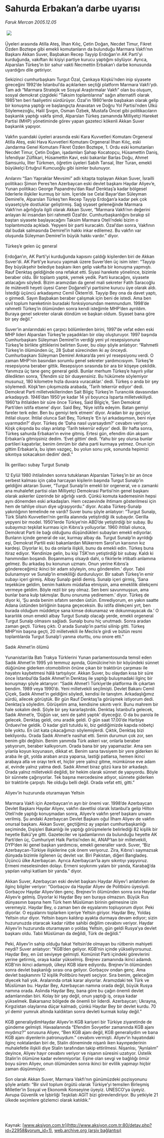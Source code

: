 # Sahurda Erbakan’a darbe uyarısı

*Faruk Mercan 2005.12.05*

<div bgcolor="#FFFFFF">
 <font class="content">
  <p>
   <!--- Resim Burada ---------->
   <img border="0" hspace="5" src="/web/20060117135017im_/http://www.aksiyon.com.tr/resim/574/34.jpg" vspace="5"/>
   <!--- Resim Burada ---------->
  </p>
 </font>
 <font class="content">
  Üyeleri arasında Atilla Ateş, İlhan Kılıç, Çetin Doğan, Necdet Timur, Fikret Özden Boztepe gibi emekli komutanların da bulunduğu Marmara Vakfı’nın Başkanı Akkan Suver, Başbakan Recep Tayyip Erdoğan’ın AK Parti’yi kurduğunda, vakıftan iki kişiyi partiye kurucu yaptığını söylüyor. Ayrıca, Alparslan Türkeş’in bir sahur vakti Necmettin Erbakan’ı darbe konusunda uyardığını dile getiriyor.
 </font>
 <p>
  <font class="content">
   Sekizinci cumhurbaşkanı Turgut Özal, Çankaya Köşkü’nden inip siyasete gireceğini 1992’de İstanbul’da açıklarken seçtiği platform Marmara Vakfı’ydı. Tam adı “Marmara Stratejik ve Sosyal Araştırmalar Vakfı” olan bu oluşum, sosyal demokrat çizgideki “Taksim toplantılarına” sağın alternatifi olarak 1985’ten beri faaliyetini sürdürüyor. Özal’ın 1980’lerde başbakan olarak gelip bir konuşma yaptığı ve başlangıçta Anavatan ve Doğru Yol Partisi’nden Ülkü Söylemezoğlu, Halil Şıvgın, Osman Özbek, Mustafa Öncel gibi  politikacıların başkanlık yaptığı vakfa şimdi, Alparslan Türkeş zamanında Milliyetçi Hareket Partisi (MHP) yönetiminde görev yapan gazeteci kökenli Akkan Suver başkanlık yapıyor.
   <br>
    <br>
     Vakfın şuandaki üyeleri arasında eski Kara Kuvvetleri Komutanı Orgeneral Atilla Ateş, eski Hava Kuvvetleri Komutanı Orgeneral İlhan Kılıç, eski Jandarma Genel Komutanı Fikret Özden Boztepe, 1. Ordu eski komutanları Necdet Timur, Çetin Doğan, işadamları Şahap Kocatopçu, Hüsamettin Daniş, İsfendiyar Zülfikari, Hüsamettin Kavi, eski bakanlar Barlas Doğu, Ahmet Samsunlu, İlter Türkmen, öğretim üyeleri Sabih Tansal, İlter Turan, emekli büyükelçi Ertuğrul Kumcuoğlu gibi isimler bulunuyor.
     <br/>
     <br/>
     Anılarını “Sarı Yapraklar Mevsimi” adlı kitapta toplayan Akkan Suver, İsrailli politikacı Şimon Peres’ten Azerbaycan eski devlet başkanı Haydar Aliyev’e, Yunan politikacı George Papandreu’dan Rauf Denktaş’a kadar bölgesel liderlerle ilişkiler kurmuş bir isim. İçeride ise Celal Bayar’dan Süleyman Demirel’e, Alparslan Türkeş’ten Recep Tayyip Erdoğan’a kadar pek çok siyasetçiyle dostluklar geliştirmiş. Sağ siyaset geleneğinde Marmara Vakfı’nın ağırlığıyla ilgili olarak Akkan Suver, “Marmara Vakfı’nın değerini anlayan iki insandan biri rahmetli Özal’dır. Cumhurbaşkanlığını bırakıp sil baştan siyasete başlayacağını Taksim Marmara Oteli’ndeki bizim o toplantımızda açıkladı. Yepyeni bir parti kuracaktı. Özal’dan sonra, Vakfının dal budak salmasında Demirel’in hakkı inkar edilemez. Bu vakfın var oluşunda Süleyman Demirel’in büyük hakkı vardır.” diyor.
     <br/>
     <br/>
     Türkeş’e gelen üç general
     <br/>
     <br/>
     Erdoğan’ın, AK Parti’yi kurduğunda kapısını çaldığı kişilerden biri de Akkan Suver’di. AK Parti’ye kurucu yapmak üzere Suver’den üç isim ister: “Tayyip Bey büyükşehir belediye başkanı iken gelip vakıfta bir konuşma yapmıştı. Rauf Denktaş geldiğinde ona refakat etti. Siyasi harekete yönelince, bizimle beraber oldu. Bir toplantı yaptık, yemek yedik. Parti kuracağını, siyasete atılacağını söyledi. Bizim aramızdan da genel mali sekreter Fatih Saracoğlu ile mütevelli heyeti üyesi Caner Doğaneli’yi partisine kurucu üye olarak aldı. İstediği üçüncü arkadaşımız Cemil Öktem’di. Tayyip Bey ona da davet yaptı, o girmedi. Sayın Başbakan beraber çalışmak için beni de istedi. Ama ben sivil toplum hareketinin buradaki fonksiyonundan memnundum. 1998’de rahmetli Türkeş’in ölümünden sonra kendi isteğimle MHP’den ayrıldım. Buraya genel sekreter olarak döndüm ve başkan oldum. Siyaset bana göre bir şey değil.”
     <br/>
     <br/>
     Suver’in anılarındaki en çarpıcı bölümlerden birini, 1997’de vefat eden eski MHP lideri Alparslan Türkeş’le yaşadıkları bir olay oluşturuyor. 1997 başında Cumhurbaşkanı Süleyman Demirel’in verdiği yeni yıl resepsiyonuna Türkeş’le birlikte gittiklerini belirten Suver, bu olayı şöyle anlatıyor: “Rahmetli Türkeş’in ölümünden üç, 28 Şubat sürecinden iki ay önceydi. Cumhurbaşkanı Süleyman Demirel Ankara’da yeni yıl resepsiyonu verdi. O zaman MHP’nin basından sorumlu genel sekreter yardımcısıyım. Türkeş’le resepsiyona beraber gittik. Resepsiyon sırasında bir ara bir köşeye çekildik. Yanımıza üç tane genç general geldi. Bunlar merhum Türkeş’e hayırlı yıllar diledikten sonra, ‘Efendim siz bir duayensiniz. Bu hükümete söylemiyor musunuz, 180 kilometre hızla duvara vuracaklar.’ dedi. Türkeş o anda bir şey söylemedi. Köşk’ten çıkışımızda arabada, ‘Tarih tekerrür ediyor’ dedi. Demokrat Parti milletvekillerinden Sait Bilgiç Türkeş’in Turancılık davasından arkadaşıydı. 1946’dan 1950’ye kadar 14 yıl boyunca Isparta milletvekiliydi. 1960’ta ihtilalden bir süre önce Türkeş, Said Bilgiç’e, ‘Sen Demokrat Parti’den istifa etsene’ diyor. Said Bey, ‘Niye istifa edeyim. Batan gemiyi fareler terk eder. Ben bu gemiyi terk etmem’ diyor. Aradan bir ay geçiyor, ihtilal oluyor. İhtilal olunca Sait Bey, Türkeş’e ‘En iyi arkadaşımsın, beni niye uyarmadın?’ diyor. Türkeş de ‘Daha nasıl uyarsaydım?’ cevabını veriyor. Köşk çıkışında bu olayı anlatıp ‘Tarih tekerrür ediyor’ dedi. Bir hafta sonra, Türkeş sahurda Erbakan’ın evine gitmiş. Ertesi gün, efendim dün akşam Erbakan’a gitmişsiniz dedim. ‘Evet gittim’ dedi. ‘Yahu bir şey olursa bunlar partileri kapatırlar, benim ömrüm bir daha parti kurmaya yetmez. Onun için gittim Erbakan’a, bu işten vazgeç, bu yolun sonu yok, sonunda hepimizi sıkıntıya sokacaksın dedim’ dedi.”
     <br/>
     <br/>
     İlk gerillacı subay Turgut Sunalp
     <br/>
     <br/>
     12 Eylül 1980 ihtilalinden sonra tutuklanan Alparslan Türkeş’in bir an önce serbest kalması için çaba harcayan kişilerin başında Turgut Sunalp’in geldiğini aktaran Suver, “Turgut Sunalp’in emekli bir orgeneral, ve o zamanki ana muhalefet partisi olan Milliyetçi Demokrasi Partisi’nin genel başkanı olarak askerler üzerinde bir ağırlığı vardı. Çünkü komuta kademesinin hepsi aynı dönemden eski arkadaşları. Hem cezaevinde ihtimam gösterilmesi için hem de tahliye olsun diye uğraşıyordu.” diyor. Acaba Türkeş-Sunalp yakınlığının temelinde ne vardı? Suver bunu şöyle anlatıyor: “Turgut Sunalp, Türk Silahlı Kuvvetleri’nin gerilla alanında yetiştirdiği ilk subaydır. Gerilla yepyeni bir model. 1950’lerde Türkiye’nin ABD’de yetiştirdiği bir subay. Bu subayımızı teşkilat kurması için Kıbrıs’a yolluyorlar. 1960 ihtilali olunca, Demokrat Parti ile bağı olduğunu düşündükleri subayları emekli ediyorlar. Bunların içinde general de var, kurmay albay da. Turgut Sunalp’in ayrıldığı eşi, Demokrat Partili eski bakanlardan Mükerrem Sarol’un karısının kız kardeşi. Diyorlar ki, bu da onlarla ilişkili, bunu da emekli edin. Türkeş buna itiraz ediyor. ‘Kendinize gelin, bu kişi TSK’nın yetiştirdiği bir subay. Kaldı ki hanımından boşandı. Boşanmamış olsaydı dahi, o fikirlerle irtibatlı anlamına gelmez. Bu arkadaş bu konunun uzmanı. Onun yerine Kıbrıs’a göndereceğimiz ikinci bir adam söyleyin, onu gönderelim.’ diyor. Tabii bulunamıyor ve Sunalp’in emekliliği durduruluyor. Bir sabah Türkeş’in emir subayı içeri girmiş. Albay Sunalp geldi demiş. Sunalp içeri girmiş, ‘Sana teşekküre geldim, benim hakkımı müdafaa etmişsin, ama emeklilik dilekçemi vermeye geldim. Böyle rezil bir şey olmaz. Sen beni savunmuşsun, ama bunlar bana kulp takmışlar. Bunu onuruma yediremem.’ diyor. Türkeş de diyor ki, ‘Şu anda benim sıfatım senden üstün. Emrediyorum, en yakın saatte Adana üstünden birliğinin başına geçeceksin. Bu istifa dilekçeni yırt, ben burada olduğum müddetçe sana kimse dokunamaz ve dokunmayacak da.’ O kararlılık onun emekli albay Turgut Sunalp olacağı yerde, emekli orgeneral Turgut Sunalp olmasını sağladı. Sunalp bunu hiç unutmadı. Sonra aradan zaman geçti. Türkeş çıktı. O arada Sunalp’in partisi silinip gitti. Türkeş MHP’nin başına geçti, 20 milletvekili ile Meclis’e girdi ve bütün resmi toplantılarda Turgut Sunalp’i yanına oturttu, onu onore etti.”
     <br/>
     <br/>
     Sadık Ahmet’in ölümü
     <br/>
     <br/>
     Yunanistan’da Batı Trakya Türklerini Yunan parlamentosunda temsil eden Sadık Ahmet’in 1995 yılı temmuz ayında, Gümülcine’nin bir köyündeki sünnet düğününe giderken otomobilinin önüne çıkan bir traktörün çarpması ile hayatını kaybetmesi hâlâ tartışılıyor. Akkan Suver, bu olaydan kısa bir süre önce İstanbul’da Sadık Ahmet’in Denktaş ile yaptığı buluşmadaki ilginç bir konuşmayı şöyle aktarıyor: “Sadık Ahmet’i Türkiye’de platforma ilk çıkartan bendim. 1989 veya 1990’dı. Yeni milletvekili seçilmişti. Devlet Bakanı Cemil Çiçek, Sadık Ahmet’in geldiğini söyledi, kendisi ile tanıştım. Arkadaşlığımız sürdü, ailecek görüştük. Bir gün Rauf Denktaş’la görüşmek istiyorum dedi. Denktaş’a söyledim. Görüşelim ama, kendisine sıkıntı verir. Bunu mahrem bir hale sokalım dedi. Şöyle bir şey kararlaştırdık. Denktaş İstanbul’a gelecek, Sadık Ahmet’e, ‘Düğün var, seni de şahit yaptık’ diyeceğiz. O da bu parola ile gelecek. Denktaş geldi, onu aradık geldi. O gün saat 17.00’de Harbiye Orduevi’ne geldik. O kadar gizli tutuldu ki, biz geldiğimizde kapıda nöbetçi bile yoktu. En üst kata çıkacağımızı söylemişlerdi. Çıktık, Denktaş bizi bekliyordu. Orada Sadık Ahmet’e nasihat etti. Senin durumun çok zor, sen benim gibi değilsin. Benim yanımda Türk askeri var, onlarla beraber yatıyorum, beraber kalkıyorum. Orada bana bir şey yapamazlar. Ama sen yılanla koyun koyunasın, dikkat et. Benim sana tavsiyem bir yere giderken iki araba ile git, yolda araban arıza yaparsa, lastiği patlarsa, hemen ikinci arabaya atla ve orayı terk et, hiçbir yere yalnız gitme, mümkünse eve adam al, evinde yalnız yatma dedi. Sadık Ahmet biraz gözü kara bir arkadaştı. Orada yalnız milletvekili değildi, bir hekim olarak sünnet de yapıyordu. Böyle bir sünnete çağırıyorlar. Tek başına mercedesine atlıyor, sünnete giderken bir traktörle çarpıştı. Ne olduğu belli değil. Orada vefat etti, gitti.”
     <br/>
     <br/>
     Aliyev’in huzurunda oturamayan Yeltsin
     <br/>
     <br/>
     Marmara Vakfı için Azerbaycan’ın ayrı bir önemi var. 1998’de Azerbaycan Devlet Başkanı Haydar Aliyev, vakfın davetlisi olarak İstanbul’a gelip Hilton Oteli’nde yaptığı konuşmadan sonra, Aliyev’e vakfın şeref başkanı unvanı verilmiş. Şu andaki Azerbaycan Devlet Başkanı oğul İlham Aliyev de vakfın onursal başkanı. Akkan Suver, geçtiğimiz ay yapılan cumhurbaşkanlığı seçiminde, Dışişleri Bakanlığı ile yaptığı görüşmelerle belirlediği 82 kişilik bir heyetle Bakü’ye gitti. Gazeteciler ve işadamlarının da bulunduğu heyette AK Parti’den üç, Cumhuriyet Halk Partisi’nden iki, ANAP’tan bir milletvekili, DYP’den iki genel başkan yardımcısı, emekli generaller vardı. Suver, “Biz Azerbaycan-Türkiye ilişkilerine çok önem veriyoruz. Zira, Kıbrıs’ı saymazsak dünyada bizimle ilgilenen üç devlet var. Biri Pakistan, diğeri Bangladeş. Üçüncü ülke Azerbaycan. Ayrıca Azerbaycan’la aynı sıkıntıyı yaşıyoruz. Ermeni meselesinden dolayı. Ermeni soykırımı yalanı bir yanda, Karabağ’da yapılan vahşi katliam bir yanda.” diyor.
     <br/>
     <br/>
     Akkan Suver, Azerbaycan eski devlet başkanı Haydar Aliyev’i anlatırken de ilginç bilgiler veriyor: “Gorbaçov da Haydar Aliyev de Politbüro üyesiydi. Gorbaçov Haydar Aliyev’den genç. Brejnev’in ölümünden sonra sıra Haydar Aliyev’e gelmiş. Diyorlar ki Haydar Bey sen buraya olmazsın. Büyük Rus dünyasının başına hem Türk hem Müslüman birinin gelmesine izin veremeyiz. Haydar Bey, o zaman ben de eşyalarımı topluyorum diyor. Peki diyorlar. O eşyalarını toplarken içeriye Yeltsin giriyor. Haydar Bey, Yoldaş Yeltsin otur diyor. Yeltsin başını kaldırıp ayakta durmaya devam ediyor; sizin huzurunuzda otaracak kadar rütbe sahibi değilim cevabını veriyor. Haydar Aliyev’in huzurunda oturamayan o yoldaş Yeltsin, gün geldi Rusya’ya devlet başkanı oldu. Tabii Müslüman da değildi, Türk de değildi.”
     <br/>
     <br/>
     Peki, Aliyev’in sahip olduğu fakat Yeltsin’de olmayan bu rütbenin mahiyeti neydi? Suver anlatıyor: “KGB’den geliyor. KGB’nin içinde yükseliyorsunuz. Haydar Bey, en üst seviyeye gelmişti. Komünist Parti içindeki görevlerini yerine getirmiş, oraya kadar yükselmiş. Brejnev zamanında ikinci adamdı. KGB’nin ikinci adamıydı, ülkeyi KGB idare ediyordu. Brejnev’in ölümünden sonra devlet başkanlığı sırası ona geliyor. Gorbaçov ondan genç. Ama devlet başkanınnı 12 kişilik Politbüro heyeti seçiyor. Sıra benim, geleceğim diyecek hali yok. Aralarında ortak karar alıyorlar. Aramızdaki tek Türk ve Müslüman bu. Haydar Bey, Azerbaycan namına orada değil, büyük Rusya namına orada. Aslında Haydar Bey, bana göre bu çağın önemli devlet adamlarından biri. Kolay bir şey değil, onun yaptığı iş, oraya kadar yükselmek. Bakarsanız bölgede de önemli bir liderdi. Azerbaycan; Ukrayna, Kırgızistan olaylarına düçar kalmadı, çünkü Haydar Bey bir devlet kurdu. 70 yıl demir yumruk altında kaldıktan sonra devleti kurmak kolay değil.”
     <br/>
     <br/>
     KGB generaliydimHaydar Aliyev’in KGB kariyeri bir Türkiye ziyaretinde de gündeme gelmişti. Havaalanında “Efendim Sovyetler zamanında KGB ajanı mıydınız?” sorusuna Aliyev, “Ben KGB ajanı değil, KGB generaliydim ve bana KGB ajanı diyenlerin patronuydum.” cevabını vermişti. Aliyev’in hayatındaki ilginç noktalardan biri de, Stalin döneminde nişanlı iken kayınpederinin muhalefetle ilişkili diye Stalin tarafından takip ettirilmesi. Nişanlısı, “Ayrılalım” deyince, Aliyev hayır cevabını veriyor ve nişanın süresini uzatıyor. Üstelik Stalin’in ölümüne kadar evlenmiyorlar. Eşine olan sevgi ve bağlılığı ömür boyu süren Aliyev, onun ölümünden sonra ikinci bir evlilik yapmayı hiçbir zaman düşünmüyor.
     <br/>
     <br/>
     Son olarak Akkan Suver, Marmara Vakfı’nın günümüzdeki pozisyonunu şöyle anlattı: “Bir sivil toplum örgütü olarak Türkiye’yi temsilen Birleşmiş Milletler’in Sosyal ve Ekonomik Konseyine üyeyiz. UNESCO’ya üyeyiz. Avrupa Güvenlik ve İşbirliği Teşkilatı AGİT bizi görevlendiriyor. Bu yetkiyle 21 ülkede seçimlere gözlemci olarak katıldık.”
     <br/>
    </br>
   </br>
  </font>
  <br/>
  <!---- YAZI SONU ----------->
 </p>
</div>


Kaynak: [www.aksiyon.com.tr](http://www.aksiyon.com.tr:80/detay.php?id=22958&yorum_id=1), [web.archive.org (arşiv bağlantısı)](http://web.archive.org/web/20060117135017/http://www.aksiyon.com.tr:80/detay.php?id=22958&yorum_id=1)
